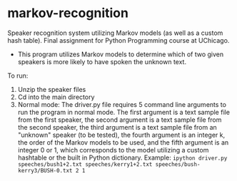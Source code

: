 # markov-recognition
Speaker recognition system utilizing Markov models (as well as a custom hash table). Final assignment for Python Programming course at UChicago.
* This program utilizes Markov models to determine which of two given speakers is more likely to have spoken the unknown text.

To run:
1. Unzip the speaker files
2. Cd into the main directory
3. Normal mode: The driver.py file requires 5 command line arguments to run the program in normal mode. The first argument is a text sample file from the first speaker, the second argument is a text sample file from the second speaker, the third argument is a text sample file from an "unknown" speaker (to be tested), the fourth argument is an integer k, the order of the Markov models to be used, and the fifth argument is an integer 0 or 1, which corresponds to the model utilizing a custom hashtable or the built in Python dictionary. Example: ```ipython driver.py speeches/bush1+2.txt speeches/kerry1+2.txt speeches/bush-kerry3/BUSH-0.txt 2 1```
